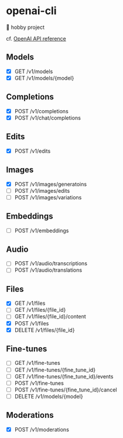 # openai-cli

🚧 hobby project

cf. [OpenAI API reference](https://platform.openai.com/docs/api-reference)

## Models

- [x] GET /v1/models
- [x] GET /v1/models/{model}

## Completions

- [x] POST /v1/completions
- [x] POST /v1/chat/completions

## Edits

- [x] POST /v1/edits

## Images

- [x] POST /v1/images/generatoins
- [ ] POST /v1/images/edits
- [ ] POST /v1/images/variations

## Embeddings

- [ ] POST /v1/embeddings

## Audio

- [ ] POST /v1/audio/transcriptions
- [ ] POST /v1/audio/translations

## Files

- [x] GET /v1/files
- [ ] GET /v1/files/{file_id}
- [ ] GET /v1/files/{file_id}/content
- [x] POST /v1/files
- [x] DELETE /v1/files/{file_id}

## Fine-tunes

- [ ] GET /v1/fine-tunes
- [ ] GET /v1/fine-tunes/{fine_tune_id}
- [ ] GET /v1/fine-tunes/{fine_tune_id}/events
- [ ] POST /v1/fine-tunes
- [ ] POST /v1/fine-tunes/{fine_tune_id}/cancel
- [ ] DELETE /v1/models/{model}

## Moderations

- [x] POST /v1/moderations
